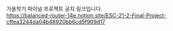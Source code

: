가을학기 파이널 프로젝트 공지 링크입니다.  
https://balanced-router-14e.notion.site/ESC-21-2-Final-Project-cffea3244da04b48920bb6cd5f909d17
